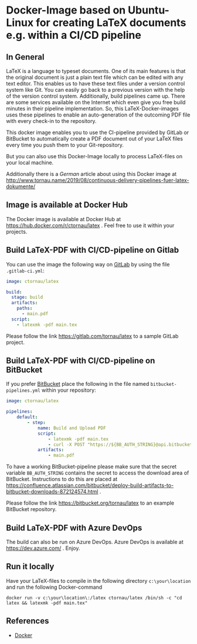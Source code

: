 # Docker-Image based on Ubuntu-Linux for creating LaTeX documents e.g. within a CI/CD pipeline

## In General

LaTeX is a language to typeset documents. One of its main features is that the original document is just a plain text file which can be edited with any text editor. This enables us to have these text files under a version control system like Git. You can easily go back to a previous version with the help of the version control system. Additionally, build pipelines came up. There are some services available on the Internet which even give you free build minutes in their pipeline implementation. So, this LaTeX-Docker-images uses these pipelines to enable an auto-generation of the outcoming PDF file with every check-in to the repository. 

This docker image enables you to use the CI-pipeline provided by GitLab or BitBucket to automatically create a PDF document out of your LaTeX files every time you push them to your Git-repository. 

But you can also use this Docker-Image locally to process LaTeX-files on your local machine.

Additionally there is a _German_ article about using this Docker image at http://www.tornau.name/2019/08/continuous-delivery-pipelines-fuer-latex-dokumente/

## Image is available at Docker Hub

The Docker image is available at Docker Hub at https://hub.docker.com/r/ctornau/latex . Feel free to use it within your projects.

## Build LaTeX-PDF with CI/CD-pipeline on Gitlab

You can use the image the following way on [GitLab](https://www.gitlab.com) by using the file ```.gitlab-ci.yml```:

```yaml
image: ctornau/latex

build:
  stage: build
  artifacts:
    paths:
      - main.pdf
  script:
    - latexmk -pdf main.tex
```

Please follow the link https://gitlab.com/tornau/latex to a sample GitLab project.

## Build LaTeX-PDF with CI/CD-pipeline on BitBucket

If you prefer [BitBucket](https://bitbucket.org) place the following in the file named ```bitbucket-pipelines.yml``` within your repository:

```yaml
image: ctornau/latex

pipelines:
    default:
        - step:
            name: Build and Upload PDF
            script:
                - latexmk -pdf main.tex
                - curl -X POST "https://${BB_AUTH_STRING}@api.bitbucket.org/2.0/repositories/${BITBUCKET_REPO_OWNER}/${BITBUCKET_REPO_SLUG}/downloads" --form files=@"main.pdf"
            artifacts:
                - main.pdf
```

To have a working BitBucket-pipeline please make sure that the secret variable ```BB_AUTH_STRING``` contains the secret to access the download area of BitBucket. Instructions to do this are placed at https://confluence.atlassian.com/bitbucket/deploy-build-artifacts-to-bitbucket-downloads-872124574.html . 

Please follow the link https://bitbucket.org/tornau/latex to an example BitBucket repository.

## Build LaTeX-PDF with Azure DevOps

The build can also be run on Azure DevOps. Azure DevOps is available at https://dev.azure.com/ . Enjoy.

## Run it locally

Have your LaTeX-files to compile in the following directory ```c:\your\location``` and run the following Docker-command

```docker run -v c:\your\location\:/latex ctornau/latex /bin/sh -c "cd latex && latexmk -pdf main.tex"```

## References

- [Docker](https://www.docker.com) 




